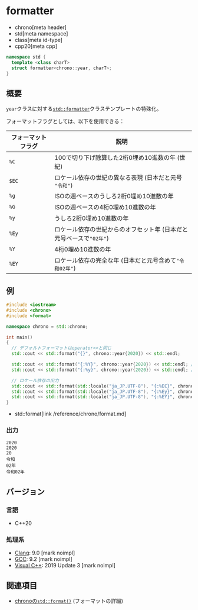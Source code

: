 # formatter
* chrono[meta header]
* std[meta namespace]
* class[meta id-type]
* cpp20[meta cpp]

```cpp
namespace std {
  template <class charT>
  struct formatter<chrono::year, charT>;
}
```

## 概要
`year`クラスに対する[`std::formatter`](/reference/format/formatter.md)クラステンプレートの特殊化。

フォーマットフラグとしては、以下を使用できる：

| フォーマットフラグ | 説明 |
|--------------------|------|
| `%C`  | 100で切り下げ除算した2桁0埋め10進数の年 (世紀) |
| `$EC` | ロケール依存の世紀の異なる表現 (日本だと元号 `"令和"`) |
| `%g`  | ISOの週ベースのうしろ2桁0埋め10進数の年 |
| `%G`  | ISOの週ベースの4桁0埋め10進数の年 |
| `%y`  | うしろ2桁0埋め10進数の年 |
| `%Ey` | ロケール依存の世紀からのオフセット年 (日本だと元号ベースで`"02年"`) |
| `%Y`  | 4桁0埋め10進数の年 |
| `%EY` | ロケール依存の完全な年 (日本だと元号含めて`"令和02年"`) |


## 例
```cpp example
#include <iostream>
#include <chrono>
#include <format>

namespace chrono = std::chrono;

int main()
{
  // デフォルトフォーマットはoperator<<と同じ
  std::cout << std::format("{}", chrono::year{2020}) << std::endl;

  std::cout << std::format("{:%Y}", chrono::year{2020}) << std::endl; // 4桁の年
  std::cout << std::format("{:%y}", chrono::year{2020}) << std::endl; // うしろ2桁の年

  // ロケール依存の出力
  std::cout << std::format(std::locale("ja_JP.UTF-8"), "{:%EC}", chrono::year{2020}) << std::endl;
  std::cout << std::format(std::locale("ja_JP.UTF-8"), "{:%Ey}", chrono::year{2020}) << std::endl;
  std::cout << std::format(std::locale("ja_JP.UTF-8"), "{:%EY}", chrono::year{2020}) << std::endl;
}
```
* std::format[link /reference/chrono/format.md]

### 出力
```
2020
2020
20
令和
02年
令和02年
```

## バージョン
### 言語
- C++20

### 処理系
- [Clang](/implementation.md#clang): 9.0 [mark noimpl]
- [GCC](/implementation.md#gcc): 9.2 [mark noimpl]
- [Visual C++](/implementation.md#visual_cpp): 2019 Update 3 [mark noimpl]


## 関連項目
- [chronoの`std::format()`](/reference/chrono/format.md) (フォーマットの詳細)
